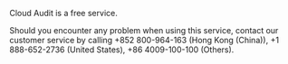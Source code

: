 

Cloud Audit is a free service.

Should you encounter any problem when using this service, contact our customer service by calling +852 800-964-163 (Hong Kong (China)), +1 888-652-2736 (United States), +86 4009-100-100 (Others).

